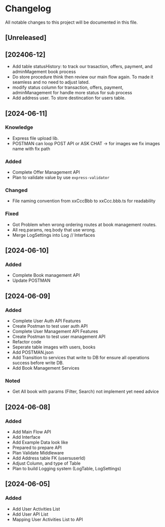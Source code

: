 # Changelog

All notable changes to this project will be documented in this file.

## [Unreleased]
## [202406-12]
- Add table statusHistory: to track our trasaction, offers, payment, and adminMagement book process
- Do store procedure think then review our main flow again. To made it seamless and no need to adjust lated.
- modify status column for transaction, offers, payment, adminManagement for handle more status for sub process
- Add address user. To store destincation for users table.

## [2024-06-11]
### Knowledge
- Express file upload lib.
- POSTMAN can loop POST API or ASK CHAT -> for images we fix images name with fix path

### Added
- Complete Offer Management API
- Plan to validate value by use  `express-validator`

### Changed
- File naming convention from xxCccBbb to xxCcc.bbb.ts for readability

### Fixed
- Got Problem when wrong ordering routes at book management routes.
- All req.params, req.body that use wrong.
- Merge LogSettings into Log // Interfaces


## [2024-06-10]
### Added
- Complete Book management API
- Update POSTMAN

## [2024-06-09]
### Added
- Complete User Auth API Features
- Create Postman to test user auth API
- Complete User Management API Features
- Create Postman to test user management API
- Refactor code
- Seperate table images with users, books
- Add POSTMAN.json
- Add Transition to services that write to DB for ensure all operations success before write DB.
- Add Book Management Services
### Noted
- Get All book with params (Filter, Search) not implement yet need advice

## [2024-06-08]
### Added
- Add Main Flow API
- Add Interface
- Add Example Data look like
- Prepared to prepare API
- Plan Validate Middleware
- Add Address table FK (usersuserId)
- Adjust Column, and type of Table
- Plan to build Logging system (LogTable, LogSettings)

## [2024-06-05]
### Added
- Add User Activities List
- Add User API List
- Mapping User Activities List to API
